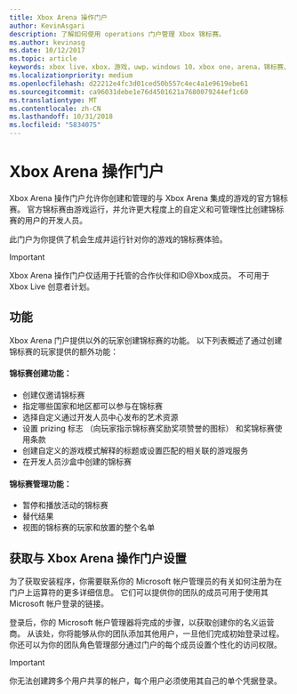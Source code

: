 ```yaml
---
title: Xbox Arena 操作门户
author: KevinAsgari
description: 了解如何使用 operations 门户管理 Xbox 锦标赛。
ms.author: kevinasg
ms.date: 10/12/2017
ms.topic: article
keywords: xbox live，xbox，游戏，uwp，windows 10，xbox one，arena，锦标赛、 操作，门户
ms.localizationpriority: medium
ms.openlocfilehash: d22212e4fc3d01ced50b557c4ec4a1e9619ebe61
ms.sourcegitcommit: ca96031debe1e76d4501621a7680079244ef1c60
ms.translationtype: MT
ms.contentlocale: zh-CN
ms.lasthandoff: 10/31/2018
ms.locfileid: "5834075"
---
```

# <a name="xbox-arena-operations-portal"></a>Xbox Arena 操作门户



Xbox Arena 操作门户允许你创建和管理的与 Xbox Arena 集成的游戏的官方锦标赛。 官方锦标赛由游戏运行，并允许更大程度上的自定义和可管理性比创建锦标赛的用户的开发人员。

此门户为你提供了机会生成并运行针对你的游戏的锦标赛体验。

> [!IMPORTANT]  
> Xbox Arena 操作门户仅适用于托管的合作伙伴和ID@Xbox成员。 不可用于 Xbox Live 创意者计划。

## <a name="features"></a>功能

Xbox Arena 门户提供以外的玩家创建锦标赛的功能。 以下列表概述了通过创建锦标赛的玩家提供的额外功能：

#### <a name="tournament-creation-features"></a>锦标赛创建功能：

* 创建仅邀请锦标赛
* 指定哪些国家和地区都可以参与在锦标赛
* 选择自定义通过开发人员中心发布的艺术资源
* 设置 prizing 标志 （向玩家指示锦标赛奖励奖项赞誉的图标） 和奖锦标赛使用条款
* 创建自定义的游戏模式解释的标题或设置匹配的相关联的游戏服务
* 在开发人员沙盒中创建的锦标赛

#### <a name="tournament-management-features"></a>锦标赛管理功能：

* 暂停和播放活动的锦标赛
* 替代结果
* 视图的锦标赛的玩家和放置的整个名单

## <a name="get-setup-with-the-xbox-arena-operations-portal"></a>获取与 Xbox Arena 操作门户设置

为了获取安装程序，你需要联系你的 Microsoft 帐户管理员的有关如何注册为在门户上运算符的更多详细信息。 它们可以提供你的团队的成员可用于使用其 Microsoft 帐户登录的链接。

登录后，你的 Microsoft 帐户管理器将完成的步骤，以获取创建你的名义运营商。 从该处，你将能够从你的团队添加其他用户，一旦他们完成初始登录过程。 你还可以为你的团队角色管理部分通过门户的每个成员设置个性化的访问权限。

> [!IMPORTANT]  
> 你无法创建跨多个用户共享的帐户，每个用户必须使用其自己的单个凭据登录。
